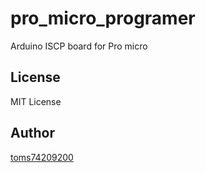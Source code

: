 # pro_micro_programer
Arduino ISCP board for Pro micro

## License

MIT License

## Author

[toms74209200](<https://github.com/toms74209200>)